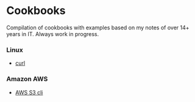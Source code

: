 # Cookbooks

Compilation of cookbooks with examples based on my notes of over 14+ years in IT.
Always work in progress.  

### Linux

* [curl](https://github.com/yuriskinfo/cookbooks/blob/master/curl-cookbook.md)  


### Amazon AWS

* [AWS S3 cli](https://github.com/yuriskinfo/cookbooks/blob/master/aws-s3-cli-cookbook.md)  


